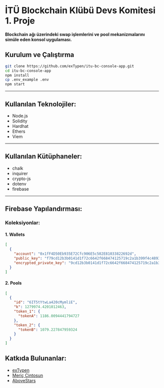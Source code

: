 # İTÜ Blockchain Klübü Devs Komitesi 1. Proje

**Blockchain ağı üzerindeki swap işlemlerini ve pool mekanizmalarını simüle eden konsol uygulaması.**

## Kurulum ve Çalıştırma

```bash
git clone https://github.com/exTypen/itu-bc-console-app.git
cd itu-bc-console-app
npm install
cp .env_example .env
npm start
```

---

## Kullanılan Teknolojiler:

- Node.js
- Solidity
- Hardhat
- Ethers
- Viem

---

## Kullanılan Kütüphaneler:

- chalk
- inquirer
- crypto-js
- dotenv
- firebase

---

## Firebase Yapılandırması:

### Koleksiyonlar:

#### 1. Wallets

```json
[
  {
    "account": "0x1fF4D50Eb935E72Cfc906E5c502E81033822692d",
    "public_key": "f79cd12b3b0141d1f72c6642f668474125719c2a1b399f4c48932ebfaa2e1384",
    "encrypted_private_key": "9cd12b3b0141d1f72c6642f668474125719c2a1b399f4c48932ebfaa2e1384saf"
  }
]
```

#### 2. Pools

```json
[
  {
    "id": "6IT5tYtwLa420cMymliE",
    "k": 1279974.4201012463,
    "token_1": {
      "tokenA": 1186.0094441794727
    },
    "token_2": {
      "tokenB": 1079.227847959324
    }
  }
]
```

## Katkıda Bulunanlar:

- [exTypen](https://github.com/exTypen)
- [Meriç Cintosun](https://github.com/mericcintosun)
- [AboveStars](https://github.com/aboveStars)

